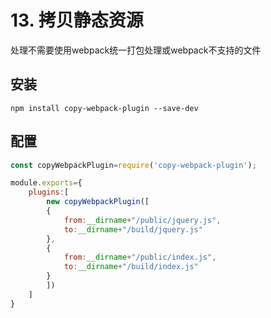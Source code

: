 # 13. 拷贝静态资源

处理不需要使用webpack统一打包处理或webpack不支持的文件

## 安装
```npm
npm install copy-webpack-plugin --save-dev
```

## 配置
```js
const copyWebpackPlugin=require('copy-webpack-plugin');

module.exports={
    plugins:[
        new copyWebpackPlugin([
        {
            from:__dirname+"/public/jquery.js",
            to:__dirname+"/build/jquery.js"
        },
        {
            from:__dirname+"/public/index.js",
            to:__dirname+"/build/index.js"
        }
        ])
    ]
}
```